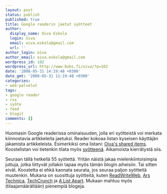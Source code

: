 ```yaml
---
layout: post
status: publish
published: true
title: Google readerin jaetut syötteet
author:
  display_name: Oiva Eskola
  login: oiva
  email: oiva.eskola@gmail.com
  url: ''
author_login: oiva
author_email: oiva.eskola@gmail.com
wordpress_id: 102
wordpress_url: http://www.bobs.fi/oiva/?p=102
date: '2008-05-31 14:19:48 +0300'
date_gmt: '2008-05-31 11:19:48 +0300'
categories:
- web-palvelut
tags:
- google reader
- rss
- syöte
- feed
- blogit
comments: []
---
```

<p>Huomasin Google readerissa ominaisuuden, jolla eri syötteistä voi merkata kiinnostavia artikkeleita jaetuksi. Reader kokoaa listan kyseisen käyttäjän jakamista artikkeleista. Esimerkiksi oma listani: <a href="http://www.google.com/reader/shared/14789736013622459680" title="Oiva's shared items Google Readerissa">Oiva's shared items</a>. Koostelistan voi tietenkin tilata myös <a href="http://www.google.com/reader/public/atom/user/14789736013622459680/state/com.google/broadcast" title="Oiva's shared items RSS-syöte">syötteenä</a>. Aikamoista kierrätystä siis.</p>
<p>Seuraan tällä hetkellä 55 syötettä. Yritän näistä jakaa mielenkiintoisimpia juttuja, jotka liittyvät jollakin tapaa myös tämän blogin aiheisiin. Tai sitten eivät. Koostetta ei ehkä kannata seurata, jos seuraa paljon syötteitä muutenkin. Mukana on suosittuja syötteitä, kuten <a href="http://www.readwriteweb.com/">ReadWriteWeb</a>, <a href="http://arstechnica.com/index.ars">Ars Technica</a>, <a href="http://www.techcrunch.com/">TechCrunch</a> ja <a href="http://www.alistapart.com/">A List Apart</a>. Mukaan mahtuu myös (tilaajamäärältään) pienempiä blogeja.</p>
